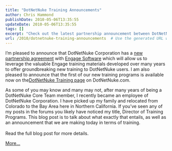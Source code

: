 ```yaml
---
title: "DotNetNuke Training Announcements"
author: Chris Hammond
publishDate: 2010-05-06T13:35:55
updateDate: 2010-05-06T13:35:55
tags: []
excerpt: "Check out the latest partnership announcement between DotNetNuke Corporation and Engage Software, offering groundbreaking new training programs for users."
url: /2010/dotnetnuke-training-announcements  # Use the generated URL with year
---
```

<p>I’m pleased to announce that DotNetNuke Corporation has a <a href="https://www.dotnetnuke.com/News/PressReleases/DotNetNukeCorpandEngagePartnership/tabid/1547/Default.aspx" target="_blank">new partnership agreement</a> with <a href="https://www.engagesoftware.com/" target="_blank">Engage Software</a> which will allow us to leverage the valuable Engage training materials developed over many years to offer groundbreaking new training to DotNetNuke users. I am also pleased to announce that the first of our new training programs is available now on the<a href="https://www.dotnetnuke.com/Products/DotNetNukeTraining/tabid/1299/Default.aspx" target="_blank">DotNetNuke Training page</a> on DotNetNuke.com.</p> <p>As some of you may know and many may not, after many years of being a DotNetNuke Core Team member, I recently became an employee of DotNetNuke Corporation. I have picked up my family and relocated from Colorado to the Bay Area here in Northern California. If you’ve seen any of my posts in the forums you likely have noticed my title, Director of Training Programs. This blog post is to talk about what exactly that entails, as well as an announcement that we are making today in terms of training.<br /> <br /> Read the full blog post for more details.</p><a href=https://www.dotnetnuke.com/Community/Blogs/tabid/825/EntryId/2599/DotNetNuke-Training-Announcements.aspx>More...</a><img src="https://feeds.feedburner.com/~r/dnndaily/~4/xAXIL-fVvtg" height="1" width="1"/>


